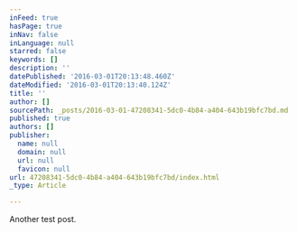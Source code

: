```yaml
---
inFeed: true
hasPage: true
inNav: false
inLanguage: null
starred: false
keywords: []
description: ''
datePublished: '2016-03-01T20:13:48.460Z'
dateModified: '2016-03-01T20:13:40.124Z'
title: ''
author: []
sourcePath: _posts/2016-03-01-47208341-5dc0-4b84-a404-643b19bfc7bd.md
published: true
authors: []
publisher:
  name: null
  domain: null
  url: null
  favicon: null
url: 47208341-5dc0-4b84-a404-643b19bfc7bd/index.html
_type: Article

---
```

Another test post.